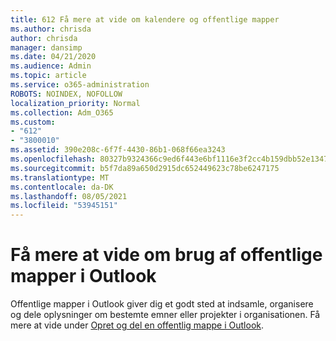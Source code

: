 ```yaml
---
title: 612 Få mere at vide om kalendere og offentlige mapper
ms.author: chrisda
author: chrisda
manager: dansimp
ms.date: 04/21/2020
ms.audience: Admin
ms.topic: article
ms.service: o365-administration
ROBOTS: NOINDEX, NOFOLLOW
localization_priority: Normal
ms.collection: Adm_O365
ms.custom:
- "612"
- "3800010"
ms.assetid: 390e208c-6f7f-4430-86b1-068f66ea3243
ms.openlocfilehash: 80327b9324366c9ed6f443e6bf1116e3f2cc4b159dbb52e1347073e82273b93c
ms.sourcegitcommit: b5f7da89a650d2915dc652449623c78be6247175
ms.translationtype: MT
ms.contentlocale: da-DK
ms.lasthandoff: 08/05/2021
ms.locfileid: "53945151"
---
```

# <a name="learn-about-using-public-folders-in-outlook"></a>Få mere at vide om brug af offentlige mapper i Outlook

Offentlige mapper i Outlook giver dig et godt sted at indsamle, organisere og dele oplysninger om bestemte emner eller projekter i organisationen. Få mere at vide under [Opret og del en offentlig mappe i Outlook](https://support.office.com/article/a2835011-d524-4a5c-a207-05c159bb2a97).
